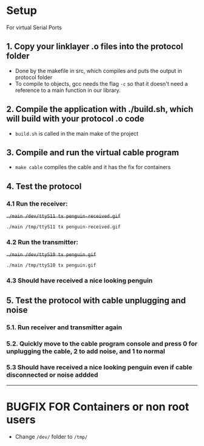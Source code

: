 # Setup
For virtual Serial Ports


## 1. Copy your linklayer .o files into the protocol folder
- Done by the makefile in src, which compiles and puts the output in protocol folder
- To compile to objects, gcc needs the flag `-c` so that it doesn't need a reference to a main function in our library.
## 2. Compile the application with ./build.sh, which will build with your protocol .o code
- ```build.sh``` is called in the main make of the project
## 3. Compile and run the virtual cable program
- ```make cable``` compiles the cable and it has the fix for containers
## 4. Test the protocol

### 4.1 Run the receiver: 

~~```./main /dev/ttyS11 tx penguin-received.gif```~~ 

```./main /tmp/ttyS11 tx penguin-received.gif```

### 4.2 Run the transmitter: 
~~```./main /dev/ttyS10 tx penguin.gif```~~

```./main /tmp/ttyS10 tx penguin.gif``` 

### 4.3 Should have received a nice looking penguin

## 5. Test the protocol with cable unplugging and noise

### 5.1. Run receiver and transmitter again

### 5.2. Quickly move to the cable program console and press 0 for unplugging the cable, 2 to add noise, and 1 to normal 

### 5.3 Should have received a nice looking penguin even if cable disconnected or noise addded

---

# BUGFIX FOR Containers or non root users

- Change ``/dev/`` folder to ``/tmp/``

